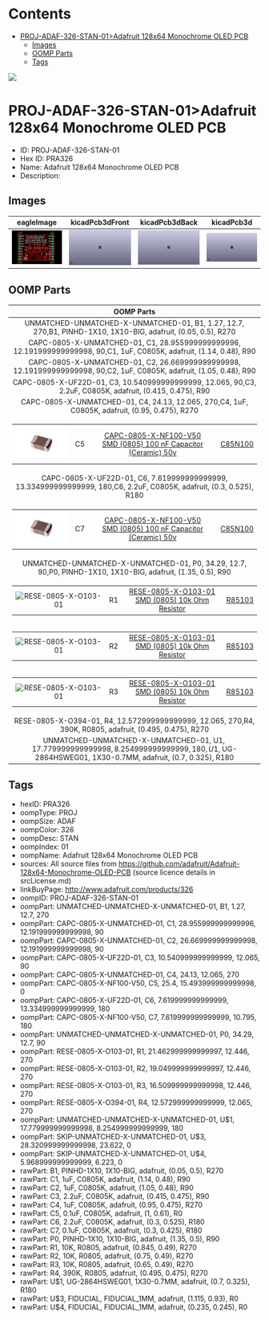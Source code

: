 



Contents
========

* [PROJ-ADAF-326-STAN-01>Adafruit 128x64 Monochrome OLED PCB](#proj-adaf-326-stan-01adafruit-128x64-monochrome-oled-pcb)
	* [Images](#images)
	* [OOMP Parts](#oomp-parts)
	* [Tags](#tags)
  
![][im]
# PROJ-ADAF-326-STAN-01>Adafruit 128x64 Monochrome OLED PCB

- ID: PROJ-ADAF-326-STAN-01
- Hex ID: PRA326
- Name: Adafruit 128x64 Monochrome OLED PCB
- Description: 

## Images
  
  

|eagleImage|kicadPcb3dFront|kicadPcb3dBack|kicadPcb3d|
| :---: | :---: | :---: | :---: |
|[![eagleImage](eagleImage_140.png)](eagleImage_600.png)|[![kicadPcb3dFront](kicadPcb3dFront_140.png)](kicadPcb3dFront_600.png)|[![kicadPcb3dBack](kicadPcb3dBack_140.png)](kicadPcb3dBack_600.png)|[![kicadPcb3d](kicadPcb3d_140.png)](kicadPcb3d_600.png)|

## OOMP Parts
  

|OOMP Parts|
| :---: |
|UNMATCHED-UNMATCHED-X-UNMATCHED-01, B1, 1.27, 12.7, 270,B1, PINHD-1X10, 1X10-BIG, adafruit, (0.05, 0.5), R270|
|CAPC-0805-X-UNMATCHED-01, C1, 28.955999999999996, 12.191999999999998, 90,C1, 1uF, C0805K, adafruit, (1.14, 0.48), R90|
|CAPC-0805-X-UNMATCHED-01, C2, 26.669999999999998, 12.191999999999998, 90,C2, 1uF, C0805K, adafruit, (1.05, 0.48), R90|
|CAPC-0805-X-UF22D-01, C3, 10.540999999999999, 12.065, 90,C3, 2.2uF, C0805K, adafruit, (0.415, 0.475), R90|
|CAPC-0805-X-UNMATCHED-01, C4, 24.13, 12.065, 270,C4, 1uF, C0805K, adafruit, (0.95, 0.475), R270|
|<table><tr><td>![CAPC-0805-X-NF100-V50](https://raw.githubusercontent.com/oomlout/oomlout_OOMP_parts/main/CAPC-0805-X-NF100-V50/image_140.jpg)</td><td> C5</td><td>[CAPC-0805-X-NF100-V50<br>SMD (0805) 100 nF Capacitor (Ceramic) 50v](https://github.com/oomlout/oomlout_OOMP_parts/tree/main/CAPC-0805-X-NF100-V50/)</td><td>[C85N100](https://github.com/oomlout/oomlout_OOMP_parts/tree/main/CAPC-0805-X-NF100-V50/)</td></tr></table>|
|CAPC-0805-X-UF22D-01, C6, 7.619999999999999, 13.334999999999999, 180,C6, 2.2uF, C0805K, adafruit, (0.3, 0.525), R180|
|<table><tr><td>![CAPC-0805-X-NF100-V50](https://raw.githubusercontent.com/oomlout/oomlout_OOMP_parts/main/CAPC-0805-X-NF100-V50/image_140.jpg)</td><td> C7</td><td>[CAPC-0805-X-NF100-V50<br>SMD (0805) 100 nF Capacitor (Ceramic) 50v](https://github.com/oomlout/oomlout_OOMP_parts/tree/main/CAPC-0805-X-NF100-V50/)</td><td>[C85N100](https://github.com/oomlout/oomlout_OOMP_parts/tree/main/CAPC-0805-X-NF100-V50/)</td></tr></table>|
|UNMATCHED-UNMATCHED-X-UNMATCHED-01, P0\, 34.29, 12.7, 90,P0\, PINHD-1X10, 1X10-BIG, adafruit, (1.35, 0.5), R90|
|<table><tr><td>![RESE-0805-X-O103-01](https://raw.githubusercontent.com/oomlout/oomlout_OOMP_parts/main/RESE-0805-X-O103-01/image_140.jpg)</td><td> R1</td><td>[RESE-0805-X-O103-01<br>SMD (0805) 10k Ohm Resistor](https://github.com/oomlout/oomlout_OOMP_parts/tree/main/RESE-0805-X-O103-01/)</td><td>[R85103](https://github.com/oomlout/oomlout_OOMP_parts/tree/main/RESE-0805-X-O103-01/)</td></tr></table>|
|<table><tr><td>![RESE-0805-X-O103-01](https://raw.githubusercontent.com/oomlout/oomlout_OOMP_parts/main/RESE-0805-X-O103-01/image_140.jpg)</td><td> R2</td><td>[RESE-0805-X-O103-01<br>SMD (0805) 10k Ohm Resistor](https://github.com/oomlout/oomlout_OOMP_parts/tree/main/RESE-0805-X-O103-01/)</td><td>[R85103](https://github.com/oomlout/oomlout_OOMP_parts/tree/main/RESE-0805-X-O103-01/)</td></tr></table>|
|<table><tr><td>![RESE-0805-X-O103-01](https://raw.githubusercontent.com/oomlout/oomlout_OOMP_parts/main/RESE-0805-X-O103-01/image_140.jpg)</td><td> R3</td><td>[RESE-0805-X-O103-01<br>SMD (0805) 10k Ohm Resistor](https://github.com/oomlout/oomlout_OOMP_parts/tree/main/RESE-0805-X-O103-01/)</td><td>[R85103](https://github.com/oomlout/oomlout_OOMP_parts/tree/main/RESE-0805-X-O103-01/)</td></tr></table>|
|RESE-0805-X-O394-01, R4, 12.572999999999999, 12.065, 270,R4, 390K, R0805, adafruit, (0.495, 0.475), R270|
|UNMATCHED-UNMATCHED-X-UNMATCHED-01, U$1, 17.779999999999998, 8.254999999999999, 180,U$1, UG-2864HSWEG01, 1X30-0.7MM, adafruit, (0.7, 0.325), R180|

## Tags

- hexID: PRA326
- oompType: PROJ
- oompSize: ADAF
- oompColor: 326
- oompDesc: STAN
- oompIndex: 01
- oompName: Adafruit 128x64 Monochrome OLED PCB
- sources: All source files from https://github.com/adafruit/Adafruit-128x64-Monochrome-OLED-PCB (source licence details in srcLicense.md)
- linkBuyPage: http://www.adafruit.com/products/326
- oompID: PROJ-ADAF-326-STAN-01
- oompPart: UNMATCHED-UNMATCHED-X-UNMATCHED-01, B1, 1.27, 12.7, 270
- oompPart: CAPC-0805-X-UNMATCHED-01, C1, 28.955999999999996, 12.191999999999998, 90
- oompPart: CAPC-0805-X-UNMATCHED-01, C2, 26.669999999999998, 12.191999999999998, 90
- oompPart: CAPC-0805-X-UF22D-01, C3, 10.540999999999999, 12.065, 90
- oompPart: CAPC-0805-X-UNMATCHED-01, C4, 24.13, 12.065, 270
- oompPart: CAPC-0805-X-NF100-V50, C5, 25.4, 15.493999999999998, 0
- oompPart: CAPC-0805-X-UF22D-01, C6, 7.619999999999999, 13.334999999999999, 180
- oompPart: CAPC-0805-X-NF100-V50, C7, 7.619999999999999, 10.795, 180
- oompPart: UNMATCHED-UNMATCHED-X-UNMATCHED-01, P0\, 34.29, 12.7, 90
- oompPart: RESE-0805-X-O103-01, R1, 21.462999999999997, 12.446, 270
- oompPart: RESE-0805-X-O103-01, R2, 19.049999999999997, 12.446, 270
- oompPart: RESE-0805-X-O103-01, R3, 16.509999999999998, 12.446, 270
- oompPart: RESE-0805-X-O394-01, R4, 12.572999999999999, 12.065, 270
- oompPart: UNMATCHED-UNMATCHED-X-UNMATCHED-01, U$1, 17.779999999999998, 8.254999999999999, 180
- oompPart: SKIP-UNMATCHED-X-UNMATCHED-01, U$3, 28.320999999999998, 23.622, 0
- oompPart: SKIP-UNMATCHED-X-UNMATCHED-01, U$4, 5.968999999999999, 6.223, 0
- rawPart: B1, PINHD-1X10, 1X10-BIG, adafruit, (0.05, 0.5), R270
- rawPart: C1, 1uF, C0805K, adafruit, (1.14, 0.48), R90
- rawPart: C2, 1uF, C0805K, adafruit, (1.05, 0.48), R90
- rawPart: C3, 2.2uF, C0805K, adafruit, (0.415, 0.475), R90
- rawPart: C4, 1uF, C0805K, adafruit, (0.95, 0.475), R270
- rawPart: C5, 0.1uF, C0805K, adafruit, (1, 0.61), R0
- rawPart: C6, 2.2uF, C0805K, adafruit, (0.3, 0.525), R180
- rawPart: C7, 0.1uF, C0805K, adafruit, (0.3, 0.425), R180
- rawPart: P0\, PINHD-1X10, 1X10-BIG, adafruit, (1.35, 0.5), R90
- rawPart: R1, 10K, R0805, adafruit, (0.845, 0.49), R270
- rawPart: R2, 10K, R0805, adafruit, (0.75, 0.49), R270
- rawPart: R3, 10K, R0805, adafruit, (0.65, 0.49), R270
- rawPart: R4, 390K, R0805, adafruit, (0.495, 0.475), R270
- rawPart: U$1, UG-2864HSWEG01, 1X30-0.7MM, adafruit, (0.7, 0.325), R180
- rawPart: U$3, FIDUCIAL, FIDUCIAL_1MM, adafruit, (1.115, 0.93), R0
- rawPart: U$4, FIDUCIAL, FIDUCIAL_1MM, adafruit, (0.235, 0.245), R0



[im]: kicadPcb3d_450.png
